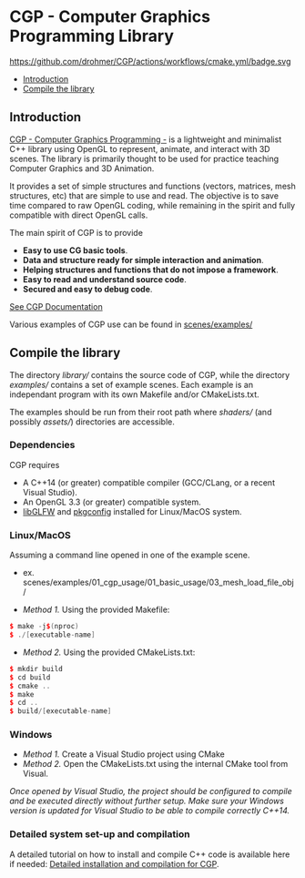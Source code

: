 # CGP - Computer Graphics Programming Library

https://github.com/drohmer/CGP/actions/workflows/cmake.yml/badge.svg

- [Introduction](#Introduction)
- [Compile the library](#Compilation)


<a name="Introduction"></a>

## Introduction

[CGP - Computer Graphics Programming -](https://imagecomputing.net/cgp/index.html) is a lightweight and minimalist C++ library using OpenGL to represent, animate, and interact with 3D scenes. The library is primarily thought to be used for practice teaching Computer Graphics and 3D Animation. 

It provides a set of simple structures and functions (vectors, matrices, mesh structures, etc) that are simple to use and read. The objective is to save time compared to raw OpenGL coding, while remaining in the spirit and fully compatible with direct OpenGL calls.


The main spirit of CGP is to provide
* **Easy to use CG basic tools**. 
* **Data and structure ready for simple interaction and animation**. 
* **Helping structures and functions that do not impose a framework**.
* **Easy to read and understand source code**. 
* **Secured and easy to debug code**. 

[See CGP Documentation](https://imagecomputing.net/cgp/index.html)

Various examples of CGP use can be found in [scenes/examples/](scenes/examples/)

<a name="Compilation"></a>

## Compile the library

The directory _library/_ contains the source code of CGP, while the directory _examples/_ contains a set of example scenes.
Each example is an independant program with its own Makefile and/or CMakeLists.txt. 

The examples should be run from their root path where _shaders/_ (and possibly _assets/_) directories are accessible.

### Dependencies

CGP requires
* A C++14 (or greater) compatible compiler (GCC/CLang, or a recent Visual Studio).
* An OpenGL 3.3 (or greater) compatible system.
* [libGLFW](https://www.glfw.org/) and [pkgconfig](https://www.freedesktop.org/wiki/Software/pkg-config/) installed for Linux/MacOS system.

### Linux/MacOS

Assuming a command line opened in one of the example scene.
* ex. scenes/examples/01_cgp_usage/01_basic_usage/03_mesh_load_file_obj/


* _Method 1._ Using the provided Makefile:
```c++
$ make -j$(nproc)
$ ./[executable-name]
```

* _Method 2._ Using the provided CMakeLists.txt:
```c++
$ mkdir build
$ cd build
$ cmake ..
$ make
$ cd ..
$ build/[executable-name]
```

### Windows


* _Method 1._ Create a Visual Studio project using CMake
* _Method 2._ Open the CMakeLists.txt using the internal CMake tool from Visual.

_Once opened by Visual Studio, the project should be configured to compile and be executed directly without further setup. Make sure your Windows version is updated for Visual Studio to be able to compile correctly C++14._


### Detailed system set-up and compilation

A detailed tutorial on how to install and compile C++ code is available here if needed: [Detailed installation and compilation for CGP](https://imagecomputing.net/cgp/compilation).
